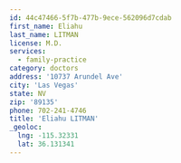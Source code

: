 ```yaml
---
id: 44c47466-5f7b-477b-9ece-562096d7cdab
first_name: Eliahu
last_name: LITMAN
license: M.D.
services:
  - family-practice
category: doctors
address: '10737 Arundel Ave'
city: 'Las Vegas'
state: NV
zip: '89135'
phone: 702-241-4746
title: 'Eliahu LITMAN'
_geoloc:
  lng: -115.32331
  lat: 36.131341
---
```


